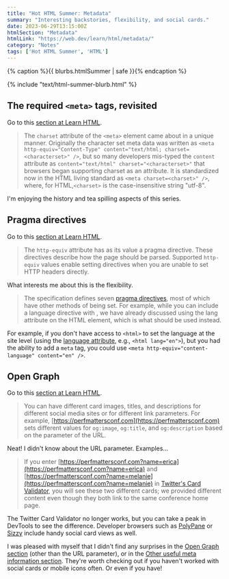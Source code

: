 ```yaml
---
title: "Hot HTML Summer: Metadata"
summary: "Interesting backstories, flexibility, and social cards."
date: 2023-06-29T13:15:00Z
htmlSection: "Metadata"
htmlLink: "https://web.dev/learn/html/metadata/"
category: "Notes"
tags: ['Hot HTML Summer', 'HTML']
---
```

{% caption %}{{ blurbs.htmlSummer | safe }}{% endcaption %}

{% include "text/html-summer-blurb.html" %}

## The required `<meta>` tags, revisited

Go to this [section at Learn HTML](https://web.dev/learn/html/metadata/#the-required-lessmetagreater-tags,-revisited).

> The `charset` attribute of the `<meta>` element came about in a unique manner. Originally the character set meta data was written as `<meta http-equiv="Content-Type" content="text/html; charset=<characterset>" />`, but so many developers mis-typed the `content` attribute as `content="text/html" charset="<characterset>"` that browsers began supporting charset as an attribute. It is standardized now in the HTML living standard as `<meta charset=<charset>" />`, where, for HTML,`<charset>` is the case-insensitive string "utf-8".

I'm enjoying the history and tea spilling aspects of this series.

## Pragma directives

Go to this [section at Learn HTML](https://web.dev/learn/html/metadata/#pragma-directives).

> The `http-equiv` attribute has as its value a pragma directive. These directives describe how the page should be parsed. Supported `http-equiv` values enable setting directives when you are unable to set HTTP headers directly.

What interests me about this is the flexibility. 

> The specification defines seven [pragma directives](https://html.spec.whatwg.org/multipage/semantics.html#pragma-directives), most of which have other methods of being set. For example, while you can include a language directive with <meta http-equiv="content-language" content="en-us" />, we have already discussed using the lang attribute on the HTML element, which is what should be used instead.

For example, if you don't have access to `<html>` to set the language at the site level (using the [language attribute](https://web.dev/learn/html/document-structure/#content-language), e.g., `<html lang="en">`), but you had the ability to add a `meta` tag, you could use `<meta http-equiv="content-language" content="en" />`.

## Open Graph 

Go to this [section at Learn HTML](https://web.dev/learn/html/metadata/#open-graph).

> You can have different card images, titles, and descriptions for different social media sites or for different link parameters. For example, [https://perfmattersconf.com](https://perfmattersconf.com) sets different values for `og:image`, `og:title`, and `og:description` based on the parameter of the URL.

Neat! I didn't know about the URL parameter. Examples...

> If you enter [https://perfmattersconf.com?name=erica](https://perfmattersconf.com?name=erica) and [https://perfmattersconf.com?name=melanie](https://perfmattersconf.com?name=melanie) in [Twitter's Card Validator](https://cards-dev.twitter.com/validator), you will see these two different cards; we provided different content even though they both link to the same conference home page.

The Twitter Card Validator no longer works, but you can take a peak in DevTools to see the difference. Developer browsers such as [PolyPane](https://polypane.app/) or [Sizzy](https://sizzy.co/) include handy social card views as well.

I was pleased with myself that I didn't find any surprises in the [Open Graph section](https://web.dev/learn/html/metadata/#open-graph) (other than the URL parameter), or in the [Other useful meta information section](https://web.dev/learn/html/metadata/#other-useful-meta-information). They're worth checking out if you haven't worked with social cards or mobile icons often. Or even if you have! 






